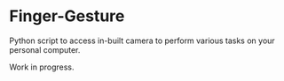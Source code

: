 # Finger-Gesture

Python script to access in-built camera to perform various tasks on your personal computer.

Work in progress.
